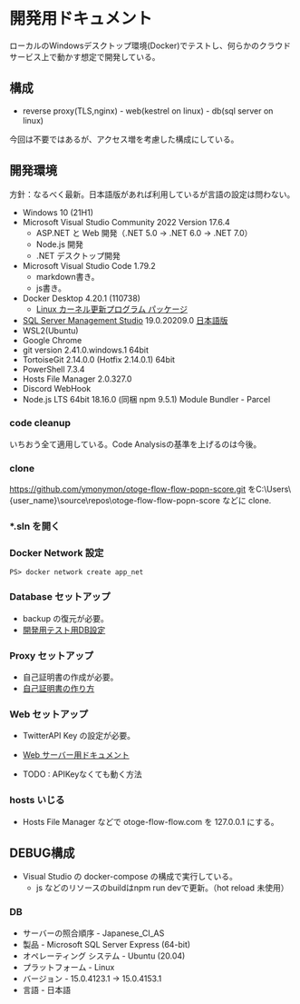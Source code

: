 # 開発用ドキュメント

ローカルのWindowsデスクトップ環境(Docker)でテストし、何らかのクラウドサービス上で動かす想定で開発している。

## 構成

- reverse proxy(TLS,nginx) - web(kestrel on linux) - db(sql server on linux)

今回は不要ではあるが、アクセス増を考慮した構成にしている。

## 開発環境

方針：なるべく最新。日本語版があれば利用しているが言語の設定は問わない。

- Windows 10 (21H1)
- Microsoft Visual Studio Community 2022 Version 17.6.4
  - ASP.NET と Web 開発（.NET 5.0 -> .NET 6.0 -> .NET 7.0）
  - Node.js 開発
  - .NET デスクトップ開発
- Microsoft Visual Studio Code 1.79.2
  - markdown書き。
  - js書き。
- Docker Desktop 4.20.1 (110738)
  - [Linux カーネル更新プログラム パッケージ](https://docs.microsoft.com/ja-jp/windows/wsl/install-manual#step-4---download-the-linux-kernel-update-package)
- [SQL Server Management Studio](https://docs.microsoft.com/ja-jp/sql/ssms/download-sql-server-management-studio-ssms?view=sql-server-ver15)  19.0.20209.0 [日本語版](https://go.microsoft.com/fwlink/?linkid=2168063&clcid=0x411)
- WSL2(Ubuntu)
- Google Chrome
- git version 2.41.0.windows.1 64bit
- TortoiseGit 2.14.0.0 (Hotfix 2.14.0.1) 64bit
- PowerShell 7.3.4
- Hosts File Manager 2.0.327.0
- Discord WebHook
- Node.js LTS 64bit 18.16.0 (同梱 npm 9.5.1)
    Module Bundler - Parcel

### code cleanup

いちおう全て適用している。Code Analysisの基準を上げるのは今後。

### clone

<https://github.com/ymonymon/otoge-flow-flow-popn-score.git> をC:\Users\\{user_name}\source\repos\otoge-flow-flow-popn-score などに clone.

### *.sln を開く

### Docker Network 設定

    PS> docker network create app_net

### Database セットアップ

- backup の復元が必要。
- [開発用テスト用DB設定](./Database/doc/Development/README.md)

### Proxy セットアップ

- 自己証明書の作成が必要。
- [自己証明書の作り方](./PopnScoreTool2/Proxy1/doc/Development/README.md)

### Web セットアップ

- TwitterAPI Key の設定が必要。
- [Web サーバー用ドキュメント](./PopnScoreTool2/doc/Development/README.md)

- TODO : APIKeyなくても動く方法

### hosts いじる

- Hosts File Manager などで otoge-flow-flow.com を 127.0.0.1 にする。

## DEBUG構成

- Visual Studio の docker-compose の構成で実行している。
  - js などのリソースのbuildはnpm run devで更新。（hot reload 未使用）

### DB

- サーバーの照合順序 - Japanese_CI_AS
- 製品 - Microsoft SQL Server Express (64-bit)
- オペレーティング システム - Ubuntu (20.04)
- プラットフォーム - Linux
- バージョン - 15.0.4123.1 -> 15.0.4153.1
- 言語 - 日本語
